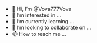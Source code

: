 - 👋 Hi, I’m @Vova777Vova
- 👀 I’m interested in ...
- 🌱 I’m currently learning ...
- 💞️ I’m looking to collaborate on ...
- 📫 How to reach me ...

<!---
Vova777Vova/Vova777Vova is a ✨ special ✨ repository because its `README.md` (this file) appears on your GitHub profile.
You can click the Preview link to take a look at your changes.
--->
